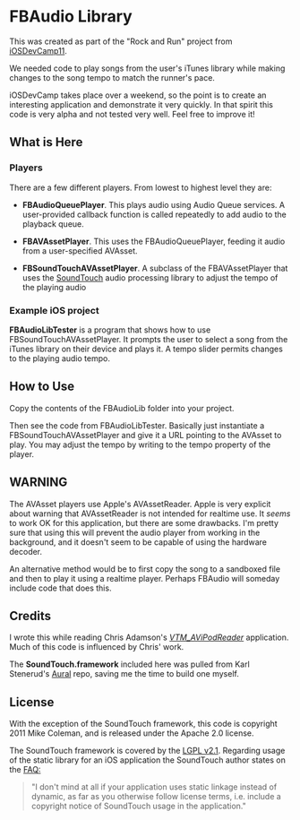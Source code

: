 # FBAudio Library

This was created as part of the "Rock and Run" project from [iOSDevCamp11](http://www.iosdevcamp.org/).

We needed code to play songs from the user's iTunes library while making changes to the song tempo to match the runner's pace.

iOSDevCamp takes place over a weekend, so the point is to create an interesting application and demonstrate it very quickly. In that spirit this code is very alpha and not tested very well. Feel free to improve it!

## What is Here

### Players

There are a few different players. From lowest to highest level they are:

*  **FBAudioQueuePlayer**.
   This plays audio using Audio Queue services. A user-provided callback function is called repeatedly to add audio to the playback queue.

*  **FBAVAssetPlayer**.
   This uses the FBAudioQueuePlayer, feeding it audio from a user-specified AVAsset.

*  **FBSoundTouchAVAssetPlayer**.
   A subclass of the  FBAVAssetPlayer that uses the [SoundTouch](http://www.surina.net/soundtouch/) audio processing library to adjust the tempo of the playing audio

### Example iOS project

**FBAudioLibTester** is a program that shows how to use FBSoundTouchAVAssetPlayer. It prompts the user to select a song from the iTunes library on their device and plays it. A tempo slider permits changes to the playing audio tempo.

## How to Use

Copy the contents of the FBAudioLib folder into your project.

Then see the code from FBAudioLibTester. Basically just instantiate a FBSoundTouchAVAssetPlayer and give it a URL pointing to the AVAsset to play. You may adjust the tempo by writing to the tempo property of the player.

## WARNING

The AVAsset players use Apple's AVAssetReader. Apple is very explicit about warning that AVAssetReader is not intended for realtime use. It *seems* to work OK for this application, but there are some drawbacks. I'm pretty sure that using this will prevent the audio player from working in the background, and it doesn't seem to be capable of using the hardware decoder.

An alternative method would be to first copy the song to a sandboxed file and then to play it using a realtime player. Perhaps FBAudio will someday include code that does this.

## Credits

I wrote this while reading Chris Adamson's [*VTM_AViPodReader*](http://www.subfurther.com/blog/2010/12/13/from-ipod-library-to-pcm-samples-in-far-fewer-steps-than-were-previously-necessary/) application. Much of this code is influenced by Chris' work.

The **SoundTouch.framework** included here was pulled from Karl Stenerud's [Aural](https://github.com/kstenerud/Aural) repo, saving me the time to build one myself.

## License

With the exception of the SoundTouch framework, this code is copyright 2011 Mike Coleman, and is released under the Apache 2.0 license.

The SoundTouch framework is covered by the [LGPL v2.1](http://www.surina.net/soundtouch/license.html). Regarding usage of the static library for an iOS application the SoundTouch author states on the [FAQ:](http://www.surina.net/soundtouch/faq.html)
> "I don't mind at all if your application uses static linkage instead of dynamic, as far as you otherwise follow license terms, i.e. include a copyright notice of SoundTouch usage in the application."
